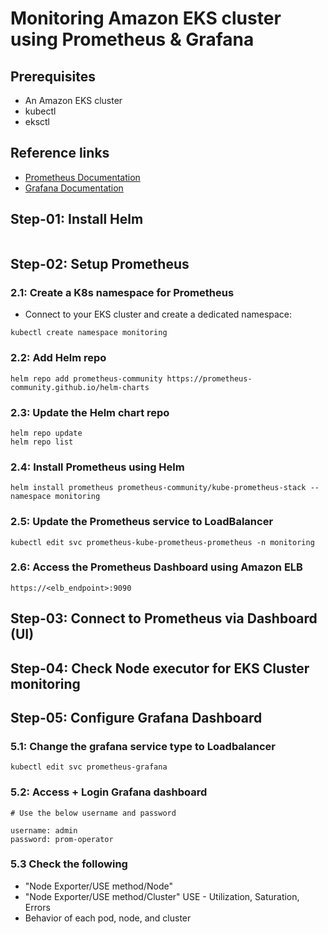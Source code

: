 # Monitoring Amazon EKS cluster using Prometheus & Grafana

## Prerequisites

- An Amazon EKS cluster
- kubectl
- eksctl

## Reference links

- [Prometheus Documentation](https://prometheus.io/docs/introduction/overview/)
- [Grafana Documentation](https://grafana.com/)

## Step-01: Install Helm

```

```

## Step-02: Setup Prometheus

### 2.1: Create a K8s namespace for Prometheus

- Connect to your EKS cluster and create a dedicated namespace:

```
kubectl create namespace monitoring
```

### 2.2: Add Helm repo

```
helm repo add prometheus-community https://prometheus-community.github.io/helm-charts
```

### 2.3: Update the Helm chart repo

```
helm repo update
helm repo list
```

### 2.4: Install Prometheus using Helm

```
helm install prometheus prometheus-community/kube-prometheus-stack --namespace monitoring
```

### 2.5: Update the Prometheus service to LoadBalancer

```
kubectl edit svc prometheus-kube-prometheus-prometheus -n monitoring
```

### 2.6: Access the Prometheus Dashboard using Amazon ELB

```
https://<elb_endpoint>:9090
```

## Step-03: Connect to Prometheus via Dashboard (UI)

## Step-04: Check Node executor for EKS Cluster monitoring

## Step-05: Configure Grafana Dashboard

### 5.1: Change the grafana service type to Loadbalancer

```
kubectl edit svc prometheus-grafana
```

### 5.2: Access + Login Grafana dashboard

```
# Use the below username and password

username: admin
password: prom-operator
```

### 5.3 Check the following

- "Node Exporter/USE method/Node"
- "Node Exporter/USE method/Cluster" USE - Utilization, Saturation, Errors
- Behavior of each pod, node, and cluster
